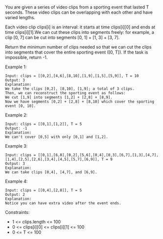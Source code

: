 You are given a series of video clips from a sporting event that lasted T seconds. These video clips can be overlapping with each other and have varied lengths.

Each video clip clips[i] is an interval: it starts at time clips[i][0] and ends at time clips[i][1].We can cut these clips into segments freely: for example, a clip [0, 7] can be cut into segments [0, 1] + [1, 3] + [3, 7].

Return the minimum number of clips needed so that we can cut the clips into segments that cover the entire sporting event ([0, T]). If the task is impossible, return -1.

Example 1:

```
Input: clips = [[0,2],[4,6],[8,10],[1,9],[1,5],[5,9]], T = 10
Output: 3
Explanation: 
We take the clips [0,2], [8,10], [1,9]; a total of 3 clips.
Then, we can reconstruct the sporting event as follows:
We cut [1,9] into segments [1,2] + [2,8] + [8,9].
Now we have segments [0,2] + [2,8] + [8,10] which cover the sporting event [0, 10].
```

Example 2:

```
Input: clips = [[0,1],[1,2]], T = 5
Output: -1
Explanation: 
We can't cover [0,5] with only [0,1] and [1,2].
```

Example 3:

```
Input: clips = [[0,1],[6,8],[0,2],[5,6],[0,4],[0,3],[6,7],[1,3],[4,7],[1,4],[2,5],[2,6],[3,4],[4,5],[5,7],[6,9]], T = 9
Output: 3
Explanation: 
We can take clips [0,4], [4,7], and [6,9].
```

Example 4:

```
Input: clips = [[0,4],[2,8]], T = 5
Output: 2
Explanation: 
Notice you can have extra video after the event ends.
```

Constraints:

- 1 <= clips.length <= 100
- 0 <= clips[i][0] <= clips[i][1] <= 100
- 0 <= T <= 100
